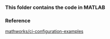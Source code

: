 ### This folder contains the code in MATLAB
### Reference
[mathworks/ci-configuration-examples](https://github.com/mathworks/ci-configuration-examples)
